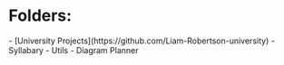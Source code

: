 <h1>Folders:</h1>
- [University Projects](https://github.com/Liam-Robertson-university)
- Syllabary
- Utils
- Diagram Planner















